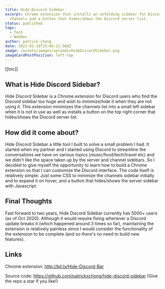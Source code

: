 ```yaml
---
title: Hide Discord Sidebar
excerpt: Chrome extension that installs an unfolding sidebar for Discord
  channels and a button that hides/shows the Discord server list.
status: published
tags:
  - Tech
  - WebDev
author: patrick-chong
date: 2021-03-18T15:04:21.568Z
image: /assets/images/uploads/HideDiscordSidebar.png
imageCardPostPosition: left-top
---
```

[[toc]]

## What is Hide Discord Sidebar?

Hide Discord Sidebar is a Chrome extension for Discord users who find the Discord sidebar too huge and wish to minimize/hide it when they are not using it. This extension minimizes the channels list into a small left sidebar when it is not in use as well as installs a button on the top right corner that hides/shows the Discord server list.


## How did it come about?

Hide Discord Sidebar a little tool I built to solve a small problem I had. It started when my partner and I started using Discord to streamline the conversations we have on various topics (music/food/tech/travel etc) and we didn't like the space taken up by the server and channel sidebars. So I decided to give myself the opportunity to learn how to build a Chrome extension so that I can customize the Discord interface. The code itself is relatively simple. Just some CSS to minimize the channels sidebar initially and to expand it on hover, and a button that hides/shows the server sidebar with Javascript.

## Final Thoughts

Fast forward to two years, Hide Discord Sidebar currently has 5000+ users (as of Oct 2020). Although it would require fixing whenever a Discord update breaks it (which happened around 3 times so far), maintaining the extension is relatively painless since I would consider the functionality of the extension to be complete (and so there's no need to build new features).

## Links

Chrome extension: http://bit.ly/Hide-Discord-Bar

Source code: https://github.com/patrickxchong/hide-discord-sidebar (Give the repo a star if you like!)